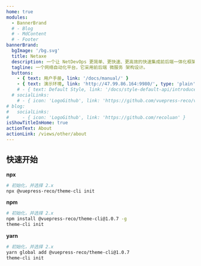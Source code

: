 ```yaml
---
home: true
modules:
  - BannerBrand
  # - Blog
  # - MdContent
  # - Footer
bannerBrand:
  bgImage: '/bg.svg'
  title: Netaxe
  description: 一个让 NetDevOps 更简单、更快速、更高效的快速集成前后端一体化框架。。
  tagline: 一个网络自动化平台，它采用前后端 微服务 架构设计。
  buttons:
    - { text: 用户手册, link: '/docs/manual/' }
    - { text: 演示环境, link: 'http://47.99.86.164:9980/', type: 'plain'  }
    # - { text: Default Style, link: '/docs/style-default-api/introduce', type: 'plain' }
  # socialLinks:
    # - { icon: 'LogoGithub', link: 'https://github.com/vuepress-reco/vuepress-theme-reco' }
# blog:
#   socialLinks:
#     - { icon: 'LogoGithub', link: 'https://github.com/recoluan' }
isShowTitleInHome: true
actionText: About
actionLink: /views/other/about
---
```


## 快速开始

**npx**

```bash
# 初始化，并选择 2.x
npx @vuepress-reco/theme-cli init
```

**npm**

```bash
# 初始化，并选择 2.x
npm install @vuepress-reco/theme-cli@1.0.7 -g
theme-cli init
```

**yarn**

```bash
# 初始化，并选择 2.x
yarn global add @vuepress-reco/theme-cli@1.0.7
theme-cli init
```
